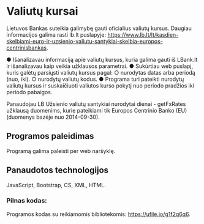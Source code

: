 # Valiutų kursai

Lietuvos Bankas suteikia galimybę gauti oficialius valiutų kursus. Daugiau informacijos galima
rasti lb.lt puslapyje:
https://www.lb.lt/lt/kasdien-skelbiami-euro-ir-uzsienio-valiutu-santykiai-skelbia-europos-centrinisbankas.

● Išanalizavau informaciją apie valiutų kursus, kuria galima gauti iš LBank.lt ir išanalizavau kaip veikia
užklausos parametrai.
● Sukūrtiau web puslapį, kuris galėtų parsiųsti valiutų kursus pagal:
○ nurodytas datas arba periodą (nuo, iki).
○ nurodytų valiutų kodus.
● Programa turi pateikti nurodytų valiutų kursus ir suskaičiuoti valiutos kurso pokytį nuo
periodo pradžios iki periodo pabaigos.


Panaudojau LB Užsienio valiutų santykiai nurodytai dienai - getFxRates užklausą duomenims, kurie pateikiami tik Europos Centrinio Banko (EU) (duomenys bazėje nuo 2014-09-30).

## Programos paleidimas

Programą galima paleisti per web naršyklę.

## Panaudotos technologijos
JavaScript, Bootstrap, CS, XML, HTML.

### Pilnas kodas:

Programos kodas su reikiamomis bibliotekomis: https://ufile.io/g1f2q6q6.
